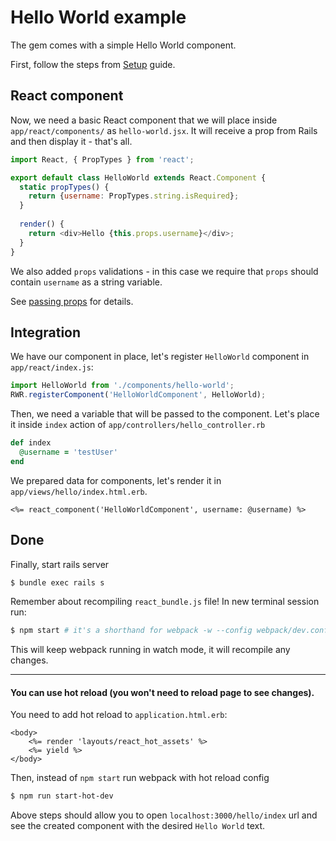 # Hello World example

The gem comes with a simple Hello World component.

First, follow the steps from [Setup](setup.md) guide.

## React component

Now, we need a basic React component that we will place inside `app/react/components/` as `hello-world.jsx`. It will receive a prop from Rails and then display it - that's all.

```js
import React, { PropTypes } from 'react';

export default class HelloWorld extends React.Component {
  static propTypes() {
    return {username: PropTypes.string.isRequired};
  }
  
  render() {
    return <div>Hello {this.props.username}</div>;
  }
}
```

We also added `props` validations - in this case we require that `props` should contain `username` as a string variable.

See [passing props](passing_props.md) for details.

## Integration

We have our component in place, let's register `HelloWorld` component in `app/react/index.js`:

```js
import HelloWorld from './components/hello-world';
RWR.registerComponent('HelloWorldComponent', HelloWorld);
```

Then, we need a variable that will be passed to the component. Let's place it inside `index` action of `app/controllers/hello_controller.rb`

```ruby
def index
  @username = 'testUser'
end
```

We prepared data for components, let's render it in `app/views/hello/index.html.erb`.

```erb
<%= react_component('HelloWorldComponent', username: @username) %>
```



## Done
Finally, start rails server

```bash
$ bundle exec rails s
```

Remember about recompiling `react_bundle.js` file! In new terminal session run:

```bash
$ npm start # it's a shorthand for webpack -w --config webpack/dev.config.js
```

This will keep webpack running in watch mode, it will recompile any changes.

---

#### You can use hot reload (you won't need to reload page to see changes).

You need to add hot reload to `application.html.erb`:

```erb
<body>
    <%= render 'layouts/react_hot_assets' %>
    <%= yield %>
</body>
```

Then, instead of `npm start` run webpack with hot reload config
```bash
$ npm run start-hot-dev
```

Above steps should allow you to open `localhost:3000/hello/index` url and see the created component with the desired `Hello World` text.